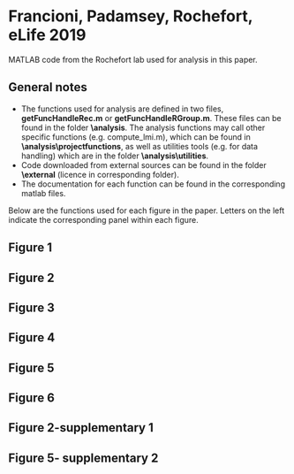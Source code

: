 # Francioni, Padamsey, Rochefort, eLife 2019
MATLAB code from the Rochefort lab used for analysis in this paper.

## General notes
- The functions used for analysis are defined in two files, **getFuncHandleRec.m** or **getFuncHandleRGroup.m**. 
These files can be found in the folder **\analysis**.
The analysis functions may call other specific functions (e.g. compute_lmi.m), which can be found in **\analysis\projectfunctions**, 
as well as utilities tools (e.g. for data handling) which are in the folder **\analysis\utilities**.
- Code downloaded from external sources can be found in the folder **\external** (licence in corresponding folder).
- The documentation for each function can be found in the corresponding matlab files.

Below are the functions used for each figure in the paper. 
Letters on the left indicate the corresponding panel within each figure.

## Figure 1
   
## Figure 2
   
## Figure 3
    
## Figure 4
   
## Figure 5
   
## Figure 6
    
## Figure 2-supplementary 1
    
## Figure 5- supplementary 2
 
